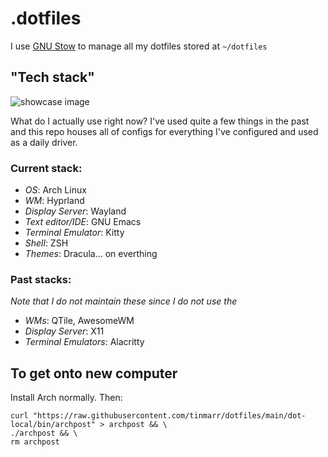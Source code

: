# .dotfiles

I use [GNU Stow](https://www.gnu.org/software/stow/) to manage all my dotfiles stored at `~/dotfiles`

## "Tech stack"

![showcase image](https://github.com/tinmarr/dotfiles/blob/main/showcase.png?raw=true)

What do I actually use right now?
I've used quite a few things in the past and this repo houses all of configs for everything I've configured and used as a daily driver.

### Current stack:

* *OS*: Arch Linux
* *WM*: Hyprland
* *Display Server*: Wayland
* *Text editor/IDE*: GNU Emacs
* *Terminal Emulator*: Kitty
* *Shell*: ZSH
* *Themes*: Dracula... on everthing

### Past stacks:
*Note that I do not maintain these since I do not use the*

* *WMs*: QTile, AwesomeWM
* *Display Server*: X11
* *Terminal Emulators*: Alacritty

## To get onto new computer

Install Arch normally. Then:
```shell
curl "https://raw.githubusercontent.com/tinmarr/dotfiles/main/dot-local/bin/archpost" > archpost && \
./archpost && \
rm archpost
```
